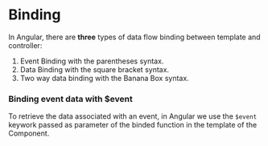 # Binding

In Angular, there are **three** types of data flow binding between template and controller:

1. Event Binding with the parentheses syntax.
1. Data Binding with the square bracket syntax.
1. Two way data binding with the Banana Box syntax.

### Binding event data with $event
To retrieve the data associated with an event, in Angular we use the `$event` keywork passed as parameter of the binded function in the template of the Component.